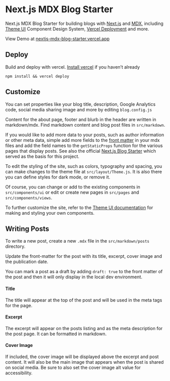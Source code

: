 # Next.js MDX Blog Starter

Next.js MDX Blog Starter for building blogs with [Next.js](https://nextjs.org/) and [MDX](https://mdxjs.com/), including [Theme UI](https://theme-ui.com/home/) Component Design System, [Vercel Deployment](https://vercel.com/) and more.

View Demo at [nextjs-mdx-blog-starter.vercel.app](https://nextjs-mdx-blog-starter.vercel.app/)

## Deploy

Build and deploy with vercel. [Install vercel](https://vercel.com/download) if you haven’t already

```
npm install && vercel deploy
```

## Customize

You can set properties like your blog title, description, Google Analytics code, social media sharing image and more by editing `blog.config.js`

Content for the about page, footer and blurb in the header are written in markdown/mdx. Find markdown content and blog post files in `src/markdown`.

If you would like to add more data to your posts, such as author information or other meta data, simple add more fields to the [front matter](https://jekyllrb.com/docs/front-matter/) in your mdx files and add the field names to the `getStaticProps` function for the various pages that display posts. See also the official [Next.js Blog Starter](https://github.com/vercel/next.js/tree/canary/examples/blog-starter) which served as the basis for this project.

To edit the styling of the site, such as colors, typography and spacing, you can make changes to the theme file at `src/layout/Theme.js`. It is also there you can define styles for dark mode, or remove it.

Of course, you can change or add to the existing components in `src/components/ui` or edit or create new pages in `src/pages` and `src/components/views`. 

To further customize the site, refer to the [Theme UI documentation](https://theme-ui.com/getting-started) for making and styling your own components.

## Writing Posts

To write a new post, create a new `.mdx` file in the `src/markdown/posts` directory.

Update the front-matter for the post with its title, excerpt, cover image and the publication date. 

You can mark a post as a draft by adding `draft: true` to the front matter of the post and then it will only display in the local dev environment.

#### Title

The title will appear at the top of the post and will be used in the meta tags for the page.

#### Excerpt

The excerpt will appear on the posts listing and as the meta description for the post page. It can be formatted in markdown. 

#### Cover Image

If included, the cover image will be displayed above the excerpt and post content. It will also be the main image that appears when the post is shared on social media. Be sure to also set the cover image alt value for accessibility.




